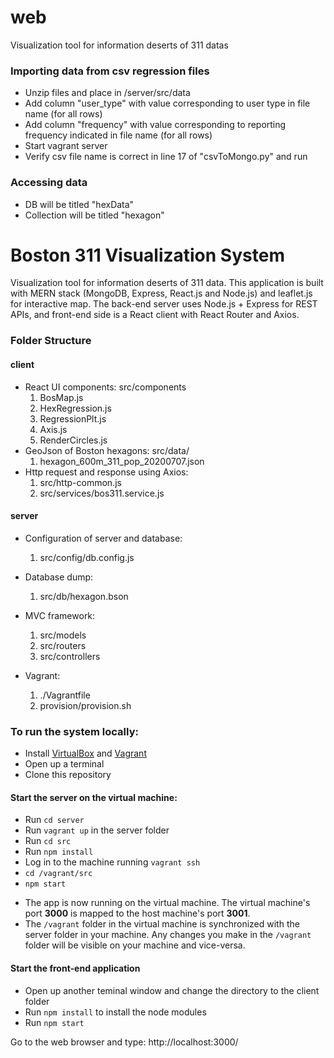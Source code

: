 # web
Visualization tool for information deserts of 311 datas

### Importing data from csv regression files
- Unzip files and place in /server/src/data
- Add column "user_type" with value corresponding to user type in file name (for all rows)
- Add column "frequency" with value corresponding to reporting frequency indicated in file name (for all rows)
- Start vagrant server
- Verify csv file name is correct in line 17 of "csvToMongo.py" and run

### Accessing data
- DB will be titled "hexData"
- Collection will be titled "hexagon"
# Boston 311 Visualization System
Visualization tool for information deserts of 311 data. 
This application is built with MERN stack (MongoDB, Express, React.js and Node.js) and leaflet.js for interactive map. 
The back-end server uses Node.js + Express for REST APIs, and front-end side is a React client with React Router and Axios.

### Folder Structure
#### client
* React UI components: src/components
    1. BosMap.js
    2. HexRegression.js
    3. RegressionPlt.js
    4. Axis.js
    5. RenderCircles.js
* GeoJson of Boston hexagons: src/data/
    1. hexagon_600m_311_pop_20200707.json
* Http request and response using Axios:
    1. src/http-common.js 
    2. src/services/bos311.service.js

#### server
* Configuration of server and database: 
    1. src/config/db.config.js
* Database dump:
    1. src/db/hexagon.bson
* MVC framework:
    1. src/models
    2. src/routers
    3. src/controllers

* Vagrant:
    1. ./Vagrantfile
    2. provision/provision.sh

### To run the system locally:
- Install [VirtualBox](https://www.virtualbox.org/wiki/Downloads) and [Vagrant](https://www.vagrantup.com/downloads)
- Open up a terminal
- Clone this repository
#### Start the server on the virtual machine:
- Run `cd server`
- Run `vagrant up` in the server folder 
- Run `cd src`
- Run `npm install`
- Log in to the machine running `vagrant ssh`
- `cd /vagrant/src`
- `npm start`

* The app is now running on the virtual machine. The virtual machine's port **3000** is mapped to the host machine's port **3001**. 
* The `/vagrant` folder in the virtual machine is synchronized with the server folder in your machine. Any changes you make in the `/vagrant` folder will be visible on your machine and vice-versa.

#### Start the front-end application
- Open up another teminal window and change the directory to the client folder 
- Run `npm install` to install the node modules
- Run `npm start`

Go to the web browser and type: http://localhost:3000/



